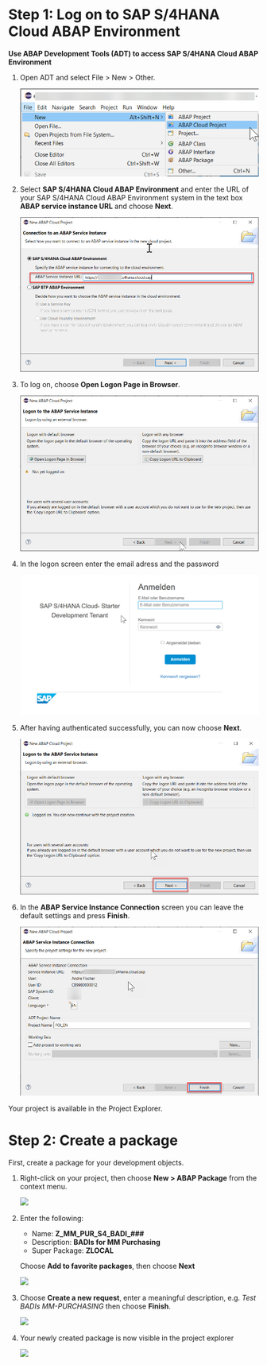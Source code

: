 # Step 1: Log on to SAP S/4HANA Cloud ABAP Environment

**Use ABAP Development Tools (ADT) to access SAP S/4HANA Cloud ABAP Environment**

1. Open ADT and select File > New > Other.
  
   ![New ABAP cloud project](images/600_050.jpg)

2. Select **SAP S/4HANA Cloud ABAP Environment** and enter the URL of your SAP S/4HANA Cloud ABAP Environment system in the text box **ABAP service instance URL** and choose **Next**.
   
   ![New ABAP cloud project](images/600_100_new_abap_cloud_project.jpg)
   
3.	To log on, choose **Open Logon Page in Browser**.

    ![New ABAP cloud project](images/600_110_logon.jpg)

4.  In the logon screen enter the email adress and the password

    ![New ABAP cloud project](images/600_135_logon.jpg)

5.  After having authenticated successfully, you can now choose **Next**.

     ![New ABAP cloud project](images/600_130_logon.jpg)

6.  In the **ABAP Service Instance Connection** screen you can leave the default settings and press **Finish**.

    ![New ABAP cloud project](images/600_140.jpg)


Your project is available in the Project Explorer.


# Step 2: Create a package

First, create a package for your development objects.

1.	Right-click on your project, then choose **New > ABAP Package** from the context menu.

    ![](images/600_200_package.jpg)
    
2.	Enter the following:
    - Name: **Z_MM_PUR_S4_BADI_###**
    - Description: **BADIs for MM Purchasing**
    - Super Package: **ZLOCAL**

    Choose **Add to favorite packages**, then choose **Next**
    
    ![](images/600_210_package.jpg)
  
4.	Choose **Create a new request**, enter a meaningful description, e.g. *Test BADIs MM-PURCHASING* then choose **Finish**.

    ![](images/600_220_package.jpg)

5.  Your newly created package is now visible in the project explorer
  
     ![](images/600_230_package.jpg)





